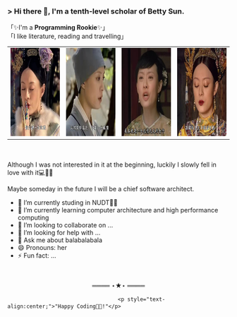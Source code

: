   ### > Hi there 👋, I'm a tenth-level scholar of Betty Sun.

<!--
**pudding-art/pudding-art** is a  _special_  repository because its `README.md` (this file) appears on your GitHub profile.-->


「✨I'm a **Programming Rookie**✨」
</br>
「I like literature, reading and travelling」

<table>
  <tr>
    <td><img height=200 src="https://github.com/pudding-art/pudding-art/blob/main/asserts/betty1.png?raw=true"></td>
        <td><img height=200 src="https://github.com/pudding-art/pudding-art/blob/main/betty3.png?raw=true"></td>
           <td><img height=200 src="https://github.com/pudding-art/pudding-art/blob/main/betty4.png?raw=true"></td>
    <td><img height=200 src="https://github.com/pudding-art/pudding-art/blob/main/asserts/betty2.png?raw=true"></td>
  </tr>
 </table>
 </br>

 </br>
Although I was not interested in it at the beginning,
luckily I slowly fell in love with it💻👨‍💻

Maybe someday in the future I will be a chief software architect.

- 🔭 I’m currently studing in NUDT👨‍🏛 
- 🌱 I’m currently learning computer architecture and high performance computing
- 👯 I’m looking to collaborate on ...
- 🤔 I’m looking for help with ...
- 💬 Ask me about balabalabala
- 😄 Pronouns: her
- ⚡ Fun fact: ...

</br>
                        <p style="text-align:center;"> ════ ⋆★⋆ ════</p>
                  
                                       <p style="text-align:center;">"Happy Coding👨‍💻!"</p>
                                                  

